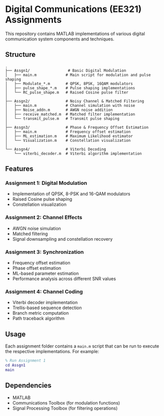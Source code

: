 # Digital Communications (EE321) Assignments

This repository contains MATLAB implementations of various digital communication system components and techniques.

## Structure

```
.
├── Assgn1/                 # Basic Digital Modulation
│   ├── main.m             # Main script for modulation and pulse shaping
│   ├── Modulate_*.m       # QPSK, 8PSK, 16QAM modulators
│   ├── pulse_shape_*.m    # Pulse shaping implementations
│   └── RC_pulse_shape.m   # Raised Cosine pulse filter
│
├── Assgn2/                # Noisy Channel & Matched Filtering
│   ├── main.m             # Channel simulation with noise
│   ├── Noise_addn.m       # AWGN noise addition
│   ├── receive_matched.m  # Matched filter implementation
│   └── transmit_pulse.m   # Transmit pulse shaping
│
├── Assgn3/                # Phase & Frequency Offset Estimation
│   ├── main.m             # Frequency offset estimation
│   ├── ML_estimation.m    # Maximum Likelihood estimator
│   └── Visualization.m    # Constellation visualization
│
└── Assgn4/                # Viterbi Decoding
    └── viterbi_decoder.m  # Viterbi algorithm implementation
```

## Features

### Assignment 1: Digital Modulation
- Implementation of QPSK, 8-PSK and 16-QAM modulators
- Raised Cosine pulse shaping
- Constellation visualization

### Assignment 2: Channel Effects
- AWGN noise simulation
- Matched filtering
- Signal downsampling and constellation recovery

### Assignment 3: Synchronization
- Frequency offset estimation
- Phase offset estimation
- ML-based parameter estimation
- Performance analysis across different SNR values

### Assignment 4: Channel Coding
- Viterbi decoder implementation
- Trellis-based sequence detection
- Branch metric computation
- Path traceback algorithm

## Usage

Each assignment folder contains a `main.m` script that can be run to execute the respective implementations. For example:

```matlab
% Run Assignment 1
cd Assgn1
main
```

## Dependencies

- MATLAB
- Communications Toolbox (for modulation functions)
- Signal Processing Toolbox (for filtering operations)